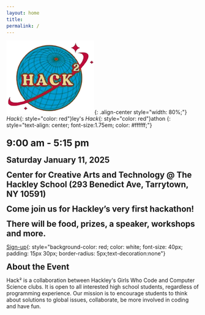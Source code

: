 ```yaml
---
layout: home
title:
permalink: /
---
```

![styled-image](/assets/images/hack2_logo.png "Hack² Logo"){: .align-center style="width: 80%;"}
*Hack*{: style="color: red"}ley's *Hack*{: style="color: red"}athon
{: style="text-align: center; font-size:1.75em; color: #ffffff;"} 

### <span style="font-size: 1.5em; text-align: center;">9:00 am - 5:15 pm
**<span style="font-size: 1.5em; text-align: center;">Saturday January 11, 2025</span>**

**<span style="font-size: 1.5em; text-align: center;">Center for Creative Arts and Technology @ The Hackley School (293 Benedict Ave, Tarrytown, NY 10591)</span>**

**<span style="font-size: 1.5em; text-align: center;">Come join us for Hackley’s very first hackathon!</span>**

**<span style="font-size: 1.5em; text-align: center;">There will be food, prizes, a speaker, workshops and more.</span>**

[Sign-up](https://docs.google.com/forms/d/e/1FAIpQLSdyg5DSsI3jRFtsKTOrf9oOeZiQgirR172YxGWbL9tA4MWcDQ/viewform?usp=sf_link){: style="background-color: red; color: white; font-size: 40px; padding: 15px 30px; border-radius: 5px;text-decoration:none"}


**<span style="font-size: 1.5em; text-align: center;">About the Event</span>**
<div class="text-box">
Hack² is a collaboration between Hackley's Girls Who Code and Computer Science clubs. It is open to all interested high school students, regardless of programming experience. Our mission is to encourage students to think about solutions to global issues, collaborate, be more involved in coding and have fun. 
</div>
